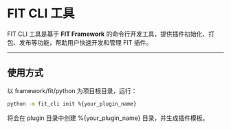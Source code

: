 # FIT CLI 工具

FIT CLI 工具是基于 **FIT Framework** 的命令行开发工具，提供插件初始化、打包、发布等功能，帮助用户快速开发和管理 FIT 插件。

---

## 使用方式

以 framework/fit/python 为项目根目录，运行：

```bash
python -m fit_cli init %{your_plugin_name}
```
将会在 plugin 目录中创建 %{your_plugin_name} 目录，并生成插件模板。
